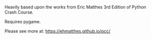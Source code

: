 Heavily based upon the works from Eric Matthes 3rd Edition of Python Crash Course.

Requires pygame.

Please see more at: https://ehmatthes.github.io/pcc/
